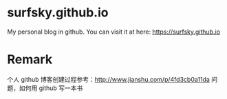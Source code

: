 surfsky.github.io
================================
My personal blog in github. You can visit it at here: https://surfsky.github.io


Remark
================================
个人 github 博客创建过程参考：http://www.jianshu.com/p/4fd3cb0a11da
问题，如何用 github 写一本书
